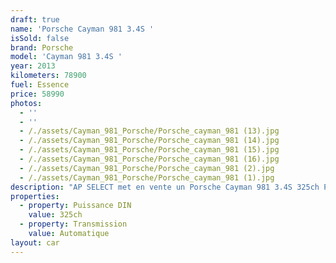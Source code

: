 ```yaml
---
draft: true
name: 'Porsche Cayman 981 3.4S '
isSold: false
brand: Porsche
model: 'Cayman 981 3.4S '
year: 2013
kilometers: 78900
fuel: Essence
price: 58990
photos:
  - ''
  - ''
  - /./assets/Cayman_981_Porsche/Porsche_cayman_981 (13).jpg
  - /./assets/Cayman_981_Porsche/Porsche_cayman_981 (14).jpg
  - /./assets/Cayman_981_Porsche/Porsche_cayman_981 (15).jpg
  - /./assets/Cayman_981_Porsche/Porsche_cayman_981 (16).jpg
  - /./assets/Cayman_981_Porsche/Porsche_cayman_981 (2).jpg
  - /./assets/Cayman_981_Porsche/Porsche_cayman_981 (1).jpg
description: "AP SELECT met en vente un Porsche Cayman 981 3.4S 325ch PDK.\n\nModèle du 07/2013 avec 78900km.\n\nCouleur Schwarz metallic, intérieur cuir étendu chocolat / classic cognac avec surpiqûres noires.\n\nVéhicule en carte Grise \U0001F1EB\U0001F1F7 sans malus\n\nVendu avec une garantie 6 mois.\n\nLe véhicule est en parfait état avec historique complet Porsche.\n\nLes 4 pneus sont neufs pour la vente.\n\nÉquipements et options :\n- Boîte PDK\n- Finition S\n- PASM +\n- PSE Échappement sport\n- PDLS Phares dynamique\n- Jantes 20\" Carrera Classic\n- Freinage sport\n- Intérieur cuir Porsche exclusif bi ton chocolat / Classic cognac\n- Sièges Sport plus 2 positions chauffants\n- Volant Sport plus\n- GPS 3D Europe tactile\n- Parc distance contrôle PDC avant / arrière\n- Pack audio Porsche plus\n- Régulateur\n- Vitrage arrière surteinté\n- Connexion Ipod et USB\n- Affichage multifonctions plus\n- Climatisation bi zone\n- Éclairage et essuie-glaces automatique\n- Rétroviseurs rabattable électriquement et chauffants\n- Rétroviseurs int / ext Electrochrome\n- Bluetooth\n- Éclairage d’ambiance\n\nLe véhicule est très bien optionné et dans un état irréprochable.\n\nDisponible et visible sur RDV pour acheteur sérieux.\n\nPossibilité d'une garantie 3, 6 ou 12 mois en supplément.\n\nRéalisation des démarches d'immatriculation.\n\nAP SELECT c'est des solutions de courtage et conciergerie sur mesure pour profiter librement de sa passion et de son patrimoine.\n\nPrenez le volant, AP SELECT s'occupe du reste."
properties:
  - property: Puissance DIN
    value: 325ch
  - property: Transmission
    value: Automatique
layout: car
---
```


